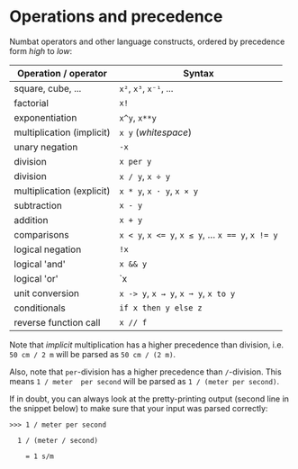 # Operations and precedence

Numbat operators and other language constructs, ordered by precedence form *high* to *low*:

| Operation / operator      | Syntax                               |
| ------------------------- | ------------------------------------ |
| square, cube, ...         | `x²`, `x³`, `x⁻¹`, ...               |
| factorial                 | `x!`                                 |
| exponentiation            | `x^y`, `x**y`                        |
| multiplication (implicit) | `x y` (*whitespace*)                 |
| unary negation            | `-x`                                 |
| division                  | `x per y`                            |
| division                  | `x / y`, `x ÷ y`                     |
| multiplication (explicit) | `x * y`, `x · y`, `x × y`            |
| subtraction               | `x - y`                              |
| addition                  | `x + y`                              |
| comparisons               | `x < y`, `x <= y`, `x ≤ y`, … `x == y`, `x != y` |
| logical negation          | `!x`                                 |
| logical 'and'             | `x && y`                             |
| logical 'or'              | `x || y`                             |
| unit conversion           | `x -> y`, `x → y`, `x ➞ y`, `x to y` |
| conditionals              | `if x then y else z`                 |
| reverse function call     | `x // f`                             |

Note that *implicit* multiplication has a higher precedence than division, i.e. `50 cm / 2 m` will be parsed as `50 cm / (2 m)`.

Also, note that `per`-division has a higher precedence than `/`-division. This means `1 / meter  per second` will be parsed as `1 / (meter per second)`.

If in doubt, you can always look at the pretty-printing output (second line in the snippet below)
to make sure that your input was parsed correctly:
``` numbat
>>> 1 / meter per second

  1 / (meter / second)

    = 1 s/m
```
